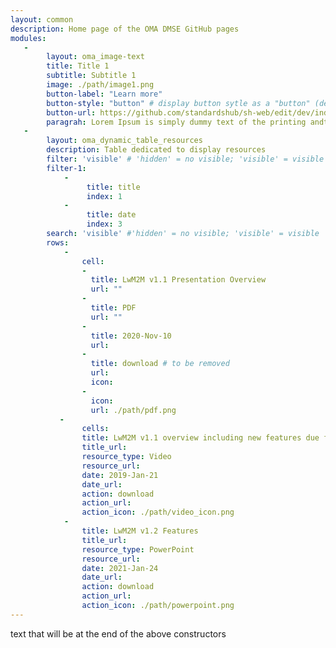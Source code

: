 ```yaml
---
layout: common
description: Home page of the OMA DMSE GitHub pages
modules:
   -
        layout: oma_image-text
        title: Title 1
        subtitle: Subtitle 1
        image: ./path/image1.png
        button-label: "Learn more"
        button-style: "button" # display button sytle as a "button" (default)| or as a "link"
        button-url: https://github.com/standardshub/sh-web/edit/dev/index.markdown
        paragrah: Lorem Ipsum is simply dummy text of the printing andtypesetting industry
   - 
        layout: oma_dynamic_table_resources
        description: Table dedicated to display resources
        filter: 'visible' # 'hidden' = no visible; 'visible' = visible
        filter-1: 
            -    
                 title: title
                 index: 1
            - 
                 title: date
                 index: 3
        search: 'visible' #'hidden' = no visible; 'visible' = visible
        rows:
            -
                cell:
                -
                  title: LwM2M v1.1 Presentation Overview
                  url: ""
                -  
                  title: PDF
                  url: ""
                -
                  title: 2020-Nov-10
                  url:
                -
                  title: download # to be removed
                  url:
                  icon: 
                -
                  icon: 
                  url: ./path/pdf.png
           -
                cells:
                title: LwM2M v1.1 overview including new features due for release in Q2 2019
                title_url:
                resource_type: Video
                resource_url: 
                date: 2019-Jan-21
                date_url:
                action: download
                action_url:
                action_icon: ./path/video_icon.png
            -
                title: LwM2M v1.2 Features
                title_url:
                resource_type: PowerPoint
                resource_url: 
                date: 2021-Jan-24
                date_url:
                action: download
                action_url:
                action_icon: ./path/powerpoint.png
---
```

text that will be at the end of the above constructors
